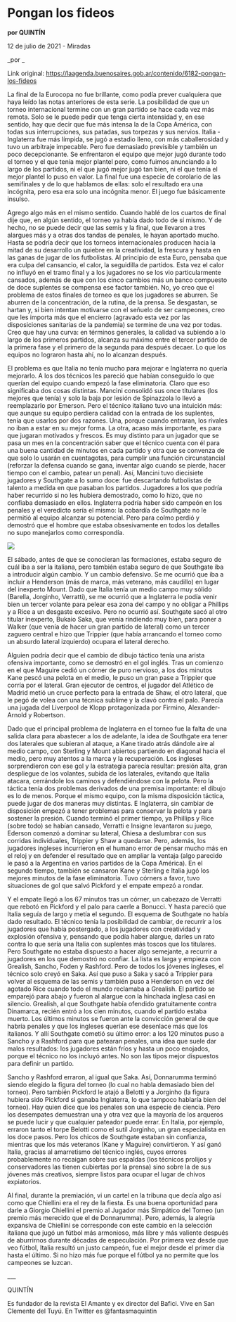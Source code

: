# Pongan los fideos

**por QUINTÍN**

12 de julio de 2021 - Miradas

_por _

Link original: https://laagenda.buenosaires.gob.ar/contenido/6182-pongan-los-fideos



La final de la Eurocopa no fue brillante, como podía prever cualquiera que haya leído las notas anteriores de esta serie. La posibilidad de que un torneo internacional termine con un gran partido se hace cada vez más remota. Solo se le puede pedir que tenga cierta intensidad y, en ese sentido, hay que decir que fue más intensa la de la Copa América, con todas sus interrupciones, sus patadas, sus torpezas y sus nervios. Italia - Inglaterra fue más límpida, se jugó a estadio lleno, con más caballerosidad y tuvo un arbitraje impecable. Pero fue demasiado previsible y también un poco decepcionante. Se enfrentaron el equipo que mejor jugó durante todo el torneo y el que tenía mejor plantel pero, como fuimos anunciando a lo largo de los partidos, ni el que jugó mejor jugó tan bien, ni el que tenía el mejor plantel lo puso en valor. La final fue una especie de corolario de las semifinales y de lo que hablamos de ellas: solo el resultado era una incógnita, pero esa era solo una incógnita menor. El juego fue básicamente insulso.




Agrego algo más en el mismo sentido. Cuando hablé de los cuartos de final dije que, en algún sentido, el torneo ya había dado todo de sí mismo. Y de hecho, no se puede decir que las semis y la final, que llevaron a tres alargues más y a otras dos tandas de penales, le hayan aportado mucho. Hasta se podría decir que los torneos internacionales producen hacia la mitad de su desarrollo un quiebre en la creatividad, la frescura y hasta en las ganas de jugar de los futbolistas. Al principio de esta Euro, pensaba que era culpa del cansancio, el calor, la seguidilla de partidos. Esta vez el calor no influyó en el tramo final y a los jugadores no se los vio particularmente cansados, además de que con los cinco cambios más un banco compuesto de doce suplentes se compensa ese factor también. No, yo creo que el problema de estos finales de torneo es que los jugadores se aburren. Se aburren de la concentración, de la rutina, de la prensa. Se desgastan, se hartan y, si bien intentan motivarse con el señuelo de ser campeones, creo que les importa más que el encierro (agravado esta vez por las disposiciones sanitarias de la pandemia) se termine de una vez por todas. Creo que hay una curva: en términos generales, la calidad va subiendo a lo largo de los primeros partidos, alcanza su máximo entre el tercer partido de la primera fase y el primero de la segunda para después decaer. Lo que los equipos no lograron hasta ahí, no lo alcanzan después.




El problema es que Italia no tenía mucho para mejorar e Inglaterra no quería mejorarlo. A los dos técnicos les pareció que habían conseguido lo que querían del equipo cuando empezó la fase eliminatoria. Claro que eso significaba dos cosas distintas. Mancini consolidó sus once titulares (los mejores que tenía) y solo la baja por lesión de Spinazzola lo llevó a reemplazarlo por Emerson. Pero el técnico italiano tuvo una intuición más: que aunque su equipo perdiera calidad con la entrada de los suplentes, tenía que usarlos por dos razones. Una, porque cuando entraran, los rivales no iban a estar en su mejor forma. La otra, acaso más importante, es para que jugaran motivados y frescos. Es muy distinto para un jugador que se pasa un mes en la concentración saber que el técnico cuenta con él para una buena cantidad de minutos en cada partido y otra que se convenza de que solo lo usarán en cuentagotas, para cumplir una función circunstancial (reforzar la defensa cuando se gana, inventar algo cuando se pierde, hacer tiempo con el cambio, patear un penal). Así, Mancini tuvo diecisiete jugadores y Southgate a lo sumo doce: fue descartando futbolistas de talento a medida en que pasaban los partidos. Jugadores a los que podría haber recurrido si no les hubiera demostrado, como lo hizo, que no confiaba demasiado en ellos. Inglaterra podría haber sido campeón en los penales y el veredicto sería el mismo: la cobardía de Southgate no le permitió al equipo alcanzar su potencial. Pero para colmo perdió y demostró que el hombre que estaba obsesivamente en todos los detalles no supo manejarlos como correspondía.




[![](https://img.youtube.com/vi/kR4lvVlTi1k/0.jpg)](https://www.youtube.com/watch?v=kR4lvVlTi1k)




El sábado, antes de que se conocieran las formaciones, estaba seguro de cuál iba a ser la italiana, pero también estaba seguro de que Southgate iba a introducir algún cambio. Y un cambio defensivo. Se me ocurrió que iba a incluir a Henderson (más de marca, más veterano, más caudillo) en lugar del inexperto Mount. Dado que Italia tenía un medio campo muy sólido (Barella, Jorginho, Verratti), se me ocurrió que a Inglaterra le podía venir bien un tercer volante para pelear esa zona del campo y no obligar a Phillips y a Rice a un desgaste excesivo. Pero no ocurrió así. Southgate sacó al otro titular inexperto, Bukaio Saka, que venía rindiendo muy bien, para poner a Walker (que venía de hacer un gran partido de lateral) como un tercer zaguero central e hizo que Trippier (que había arrancando el torneo como un absurdo lateral izquierdo) ocupara el lateral derecho.




Alguien podría decir que el cambio de dibujo táctico tenía una arista ofensiva importante, como se demostró en el gol inglés. Tras un comienzo en el que Maguire cedió un córner de puro nervioso, a los dos minutos Kane pescó una pelota en el medio, le puso un gran pase a Trippier que corría por el lateral. Gran ejecutor de centros, el jugador del Atlético de Madrid metió un cruce perfecto para la entrada de Shaw, el otro lateral, que le pegó de volea con una técnica sublime y la clavó contra el palo. Parecía una jugada del Liverpool de Klopp protagonizada por Firmino, Alexander-Arnold y Robertson.




Dado que el principal problema de Inglaterra en el torneo fue la falta de una salida clara para abastecer a los de adelante, la idea de Southgate era tener dos laterales que subieran al ataque, a Kane tirado atrás dándole aire al medio campo, con Sterling y Mount abiertos partiendo en diagonal hacia el medio, pero muy atentos a la marca y la recuperación. Los ingleses sorprendieron con ese gol y la estrategia parecía resultar: presión alta, gran despliegue de los volantes, subida de los laterales, evitando que Italia atacara, cerrándole los caminos y defendiéndose con la pelota. Pero la táctica tenía dos problemas derivados de una premisa importante: el dibujo es lo de menos. Porque el mismo equipo, con la misma disposición táctica, puede jugar de dos maneras muy distintas. E Inglaterra, sin cambiar de disposición empezó a tener problemas para conservar la pelota y para sostener la presión. Cuando terminó el primer tiempo, ya Phillips y Rice (sobre todo) se habían cansado, Verratti e Insigne levantaron su juego, Ederson comenzó a dominar su lateral, Chiesa a deslumbrar con sus corridas individuales, Trippier y Shaw a quedarse. Pero, además, los jugadores ingleses incurrieron en el humano error de pensar mucho más en el reloj y en defender el resultado que en ampliar la ventaja (algo parecido le pasó a la Argentina en varios partidos de la Copa América). En el segundo tiempo, también se cansaron Kane y Sterling e Italia jugó los mejores minutos de la fase eliminatoria. Tuvo córners a favor, tuvo situaciones de gol que salvó Pickford y el empate empezó a rondar.




Y el empate llegó a los 67 minutos tras un córner, un cabezazo de Verratti que rebotó en Pickford y el palo para caerle a Bonucci. Y hasta pareció que Italia seguía de largo y metía el segundo. El esquema de Southgate no había dado resultado. El técnico tenía la posibilidad de cambiar, de recurrir a los jugadores que había postergado, a los jugadores con creatividad y explosión ofensiva y, pensando que podía haber alargue, darles un rato contra lo que sería una Italia con suplentes más toscos que los titulares. Pero Southgate no estaba dispuesto a hacer algo semejante, a recurrir a jugadores en los que demostró no confiar. La lista es larga y empieza con Grealish, Sancho, Foden y Rashford. Pero de todos los jóvenes ingleses, el técnico solo creyó en Saka. Así que puso a Saka y sacó a Trippier para volver al esquema de las semis y también puso a Henderson en vez del agotado Rice cuando todo el mundo reclamaba a Grealish. El partido se emparejó para abajo y fueron al alargue con la hinchada inglesa casi en silencio. Grealish, al que Southgate había ofendido gratuitamente contra Dinamarca, recién entró a los cien minutos, cuando el partido estaba muerto. Los últimos minutos se fueron ante la convicción general de que habría penales y que los ingleses querían ese desenlace más que los italianos. Y allí Southgate cometió su último error: a los 120 minutos puso a Sancho y a Rashford para que patearan penales, una idea que suele dar malos resultados: los jugadores están fríos y hasta un poco enojados, porque el técnico no los incluyó antes. No son las tipos mejor dispuestos para definir un partido.




Sancho y Rashford erraron, al igual que Saka. Así, Donnarumma terminó siendo elegido la figura del torneo (lo cual no habla demasiado bien del torneo). Pero también Pickford le atajó a Belotti y a Jorginho (la figura hubiera sido Pickford si ganaba Inglaterra, lo que tampoco hablaría bien del torneo). Hay quien dice que los penales son una especie de ciencia. Pero los desempates demuestran una y otra vez que la mayoría de los arqueros se puede lucir y que cualquier pateador puede errar. En Italia, por ejemplo, erraron tanto el torpe Belotti como el sutil Jorginho, un gran especialista en los doce pasos. Pero los chicos de Southgate estaban sin confianza, mientras que los más veteranos (Kane y Maguire) convirtieron. Y así ganó Italia, gracias al amarretismo del técnico inglés, cuyos errores probablemente no recaigan sobre sus espaldas (los técnicos prolijos y conservadores las tienen cubiertas por la prensa) sino sobre la de sus jóvenes más creativos, siempre listos para ocupar el lugar de chivos expiatorios.




Al final, durante la premiación, vi un cartel en la tribuna que decía algo así como que Chiellini era el rey de la fiesta. Es una buena oportunidad para darle a Giorgio Chiellini el premio al Jugador más Simpático del Torneo (un premio más merecido que el de Donnarumma). Pero, además, la alegría expansiva de Chiellini se corresponde con este cambio en la selección italiana que jugó un fútbol más armonioso, más libre y más valiente después de aburrirnos durante décadas de especulación. Por primera vez desde que veo fútbol, Italia resultó un justo campeón, fue el mejor desde el primer día hasta el último. Si no hizo más fue porque el fútbol ya no permite que los campeones se luzcan.




\_\_\_




QUINTÍN




Es fundador de la revista El Amante y ex director del Bafici. Vive en San Clemente del Tuyú. En Twitter es @fantasmaquintin



